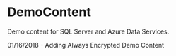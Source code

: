 # DemoContent

Demo content for SQL Server and Azure Data Services. 

01/16/2018 - Adding Always Encrypted Demo Content
